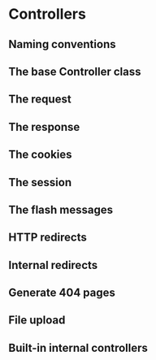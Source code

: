 # Controllers

## Naming conventions


## The base Controller class


## The request


## The response


## The cookies


## The session


## The flash messages


## HTTP redirects


## Internal redirects


## Generate 404 pages


## File upload


## Built-in internal controllers


